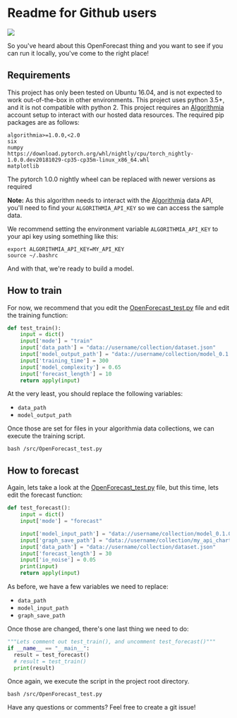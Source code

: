 # Readme for Github users

<img src="https://algorithmia.com/algorithms/timeseries/OpenForecast/badge"></img>

So you've heard about this OpenForecast thing and you want to see if you can run it locally, you've come to the right place!


##  Requirements


This project has only been tested on Ubuntu 16.04, and is not expected to work out-of-the-box in other environments.
This project uses python 3.5+, and it is not compatible with python 2.
This project requires an [Algorithmia][algo] account setup to interact with our hosted data resources.
The required pip packages are as follows:
```
algorithmia>=1.0.0,<2.0
six
numpy
https://download.pytorch.org/whl/nightly/cpu/torch_nightly-1.0.0.dev20181029-cp35-cp35m-linux_x86_64.whl
matplotlib
```
The pytorch 1.0.0 nightly wheel can be replaced with newer versions as required

**Note:** As this algorithm needs to interact with the [Algorithmia][algo] data API, you'll need to find your `ALGORITHMIA_API_KEY` so we can access the sample data.


We recommend setting the environment variable `ALGORITHMIA_API_KEY` to your api key using something like this:

```
export ALGORITHMIA_API_KEY=MY_API_KEY
source ~/.bashrc

```
And with that, we're ready to build a model.

## How to train

For now, we recommend that you edit the [OpenForecast_test.py][test] file and edit the training function:

```python
def test_train():
    input = dict()
    input['mode'] = "train"
    input['data_path'] = "data://username/collection/dataset.json"
    input['model_output_path'] = "data://username/collection/model_0.1.0.zip"
    input['training_time'] = 300
    input['model_complexity'] = 0.65
    input['forecast_length'] = 10
    return apply(input)
```

At the very least, you should replace the following variables:
* `data_path`
* `model_output_path`

Once those are set for files in your algorithmia data collections, we can execute the training script.

`bash /src/OpenForecast_test.py`

## How to forecast

Again, lets take a look at the [OpenForecast_test.py][test] file, but this time, lets edit the forecast function:

```python
def test_forecast():
    input = dict()
    input['mode'] = "forecast"

    input['model_input_path'] = "data://username/collection/model_0.1.0.zip"
    input['graph_save_path'] = "data://username/collection/my_api_chart.png"
    input['data_path'] = "data://username/collection/dataset.json"
    input['forecast_length'] = 30
    input['io_noise'] = 0.05
    print(input)
    return apply(input)
```

As before, we have a few variables we need to replace:
* `data_path`
* `model_input_path`
* `graph_save_path`

Once those are changed, there's one last thing we need to do:

```python
"""Lets comment out test_train(), and uncomment test_forecast()"""
if __name__ == "__main__":
  result = test_forecast()
  # result = test_train()
  print(result)
```
Once again, we execute the script in the project root directory.

`bash /src/OpenForecast_test.py`

Have any questions or comments? Feel free to create a git issue!



[algo]: https://algorithmia.com/
[test]: src/OpenForecast_test.py
